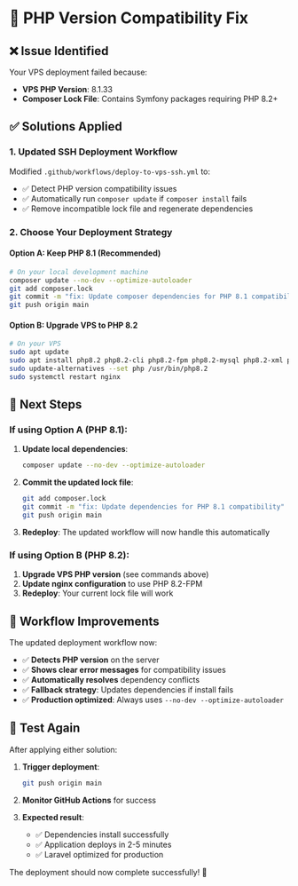 # 🐘 PHP Version Compatibility Fix

## ❌ **Issue Identified**
Your VPS deployment failed because:
- **VPS PHP Version**: 8.1.33
- **Composer Lock File**: Contains Symfony packages requiring PHP 8.2+

## ✅ **Solutions Applied**

### 1. **Updated SSH Deployment Workflow**
Modified `.github/workflows/deploy-to-vps-ssh.yml` to:
- ✅ Detect PHP version compatibility issues
- ✅ Automatically run `composer update` if `composer install` fails
- ✅ Remove incompatible lock file and regenerate dependencies

### 2. **Choose Your Deployment Strategy**

#### Option A: Keep PHP 8.1 (Recommended)
```bash
# On your local development machine
composer update --no-dev --optimize-autoloader
git add composer.lock
git commit -m "fix: Update composer dependencies for PHP 8.1 compatibility"
git push origin main
```

#### Option B: Upgrade VPS to PHP 8.2
```bash
# On your VPS
sudo apt update
sudo apt install php8.2 php8.2-cli php8.2-fpm php8.2-mysql php8.2-xml php8.2-curl php8.2-zip php8.2-gd php8.2-mbstring php8.2-intl
sudo update-alternatives --set php /usr/bin/php8.2
sudo systemctl restart nginx
```

## 🚀 **Next Steps**

### If using Option A (PHP 8.1):
1. **Update local dependencies**:
   ```bash
   composer update --no-dev --optimize-autoloader
   ```

2. **Commit the updated lock file**:
   ```bash
   git add composer.lock
   git commit -m "fix: Update dependencies for PHP 8.1 compatibility"
   git push origin main
   ```

3. **Redeploy**: The updated workflow will now handle this automatically

### If using Option B (PHP 8.2):
1. **Upgrade VPS PHP version** (see commands above)
2. **Update nginx configuration** to use PHP 8.2-FPM
3. **Redeploy**: Your current lock file will work

## 🔧 **Workflow Improvements**

The updated deployment workflow now:
- ✅ **Detects PHP version** on the server
- ✅ **Shows clear error messages** for compatibility issues
- ✅ **Automatically resolves** dependency conflicts
- ✅ **Fallback strategy**: Updates dependencies if install fails
- ✅ **Production optimized**: Always uses `--no-dev --optimize-autoloader`

## 🎯 **Test Again**

After applying either solution:

1. **Trigger deployment**:
   ```bash
   git push origin main
   ```

2. **Monitor GitHub Actions** for success

3. **Expected result**: 
   - ✅ Dependencies install successfully
   - ✅ Application deploys in 2-5 minutes
   - ✅ Laravel optimized for production

The deployment should now complete successfully! 🚀
